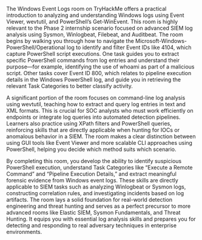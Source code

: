 The Windows Event Logs room on TryHackMe offers a practical introduction to analyzing and understanding Windows logs using Event Viewer, wevtutil, and PowerShell’s Get-WinEvent. This room is highly relevant to the Phase 2 internship scenario focused on advanced SIEM log analysis using Sysmon, Winlogbeat, Filebeat, and Auditbeat. The room begins by walking you through how to navigate the Microsoft-Windows-PowerShell/Operational log to identify and filter Event IDs like 4104, which capture PowerShell script executions. One task guides you to extract specific PowerShell commands from log entries and understand their purpose—for example, identifying the use of whoami as part of a malicious script. Other tasks cover Event ID 800, which relates to pipeline execution details in the Windows PowerShell log, and guide you in retrieving the relevant Task Categories to better classify activity.

A significant portion of the room focuses on command-line log analysis using wevtutil, teaching how to extract and query log entries in text and XML formats. This is crucial for SOC analysts who must work efficiently on endpoints or integrate log queries into automated detection pipelines. Learners also practice using XPath filters and PowerShell queries, reinforcing skills that are directly applicable when hunting for IOCs or anomalous behavior in a SIEM. The room makes a clear distinction between using GUI tools like Event Viewer and more scalable CLI approaches using PowerShell, helping you decide which method suits which scenario.

By completing this room, you develop the ability to identify suspicious PowerShell execution, understand Task Categories like “Execute a Remote Command” and “Pipeline Execution Details,” and extract meaningful forensic evidence from Windows event logs. These skills are directly applicable to SIEM tasks such as analyzing Winlogbeat or Sysmon logs, constructing correlation rules, and investigating incidents based on log artifacts. The room lays a solid foundation for real-world detection engineering and threat hunting and serves as a perfect precursor to more advanced rooms like Elastic SIEM, Sysmon Fundamentals, and Threat Hunting. It equips you with essential log analysis skills and prepares you for detecting and responding to real adversary techniques in enterprise environments.
